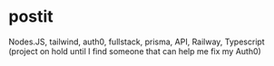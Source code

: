 # postit
Nodes.JS, tailwind, auth0, fullstack, prisma, API, Railway, Typescript 
 (project on hold until I find someone that can help me fix my Auth0)
